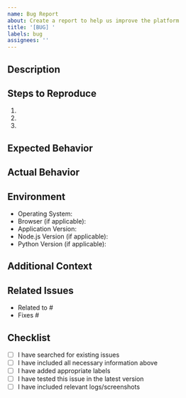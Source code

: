 ```yaml
---
name: Bug Report
about: Create a report to help us improve the platform
title: '[BUG] '
labels: bug
assignees: ''
---
```


<!-- Requirements Addressed: Bug Reporting Process (9.5 Development & Deployment/9.5.1 Development Environment) -->
<!-- Ensures that all bug reports adhere to a standardized format, improving the efficiency and accuracy of debugging and resolution. -->

## Description
<!-- Provide a clear and concise description of the bug -->


## Steps to Reproduce
<!-- List the steps required to reproduce the bug -->
1. 
2. 
3. 

## Expected Behavior
<!-- Describe what you expected to happen -->


## Actual Behavior
<!-- Describe what actually happened -->


## Environment
<!-- Please complete the following information -->
- Operating System: 
- Browser (if applicable): 
- Application Version: 
- Node.js Version (if applicable): 
- Python Version (if applicable): 

## Additional Context
<!-- Add any other context about the problem here -->
<!-- Include screenshots, error messages, or logs if applicable -->


## Related Issues
<!-- Reference any related issues or pull requests -->
- Related to #
- Fixes #

## Checklist
<!-- Please check all applicable items -->
- [ ] I have searched for existing issues
- [ ] I have included all necessary information above
- [ ] I have added appropriate labels
- [ ] I have tested this issue in the latest version
- [ ] I have included relevant logs/screenshots
